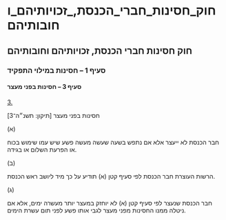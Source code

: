 # חוק_חסינות_חברי_הכנסת,_זכויותיהם_וחובותיהם

## חוק חסינות חברי הכנסת, זכויותיהם וחובותיהם

### סעיף 1 – חסינות במילוי התפקיד

#### סעיף 3 – חסינות בפני מעצר

[3.](https://he.wikisource.org/wiki/חוק_חסינות_חברי_הכנסת,_זכויותיהם_וחובותיהם#s_yp_3)

חסינות בפני מעצר [תיקון: תשנ״ה־3]

(א)

חבר הכנסת לא ייעצר אלא אם נתפש בשעה שעשה מעשה פשע שיש עמו שימוש בכוח או הפרעת השלום או בגידה.

(ב)

הרשות העוצרת חבר הכנסת לפי סעיף קטן (א) תודיע על כך מיד ליושב ראש הכנסת.

(ג)

חבר הכנסת שנעצר לפי סעיף קטן (א) לא יוחזק במעצר יותר מעשרה ימים, אלא אם ניטלה ממנו החסינות מפני מעצר לגבי אותו פשע לפני תום עשרת הימים.
